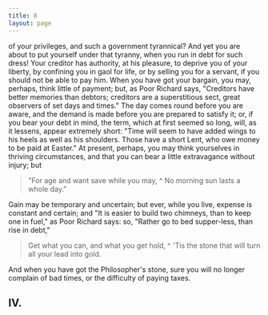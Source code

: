 ```yaml
---
title: 8
layout: page
---
```

of your privileges, and such a government tyrannical? And yet you are
about to put yourself under that tyranny, when you run in debt for such
dress! Your creditor has authority, at his pleasure, to deprive you
of your liberty, by confining you in gaol for life, or by selling you
for a servant, if you should not be able to pay him. When you have got
your bargain, you may, perhaps, think little of payment; but, as Poor
Richard says, "Creditors have better memories than debtors; creditors
are a superstitious sect, great observers of set days and times." The
day comes round before you are aware, and the demand is made before
you are prepared to satisfy it; or, if you bear your debt in mind,
the term, which at first seemed so long, will, as it lessens, appear
extremely short: "Time will seem to have added wings to his heels as
well as his shoulders. Those have a short Lent, who owe money to be
paid at Easter." At present, perhaps, you may think yourselves in
thriving circumstances, and that you can bear a little extravagance
without injury; but

> "For age and want save while you may,
^
> No morning sun lasts a whole day."

Gain may be temporary and uncertain; but ever, while you live, expense
is constant and certain; and "It is easier to build two chimneys, than
to keep one in fuel," as Poor Richard says: so, "Rather go to bed
supper-less, than rise in debt,"

> Get what you can, and what you get hold,
^
> 'Tis the stone that will turn all your lead into gold.

And when you have got the Philosopher's stone, sure you will no longer
complain of bad times, or the difficulty of paying taxes.

## IV.
